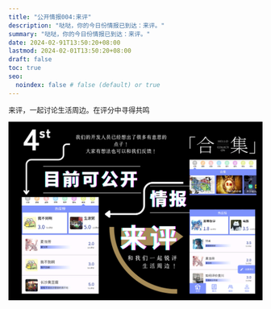 ```yaml
---
title: "公开情报004:来评"
description: "哒哒，你的今日份情报已到达：来评。"
summary: "哒哒，你的今日份情报已到达：来评。"
date: 2024-02-91T13:50:20+08:00
lastmod: 2024-02-01T13:50:20+08:00
draft: false
toc: true
seo:
  noindex: false # false (default) or true
---
```


来评，一起讨论生活周边。在评分中寻得共鸣

![来评](public004.png)
